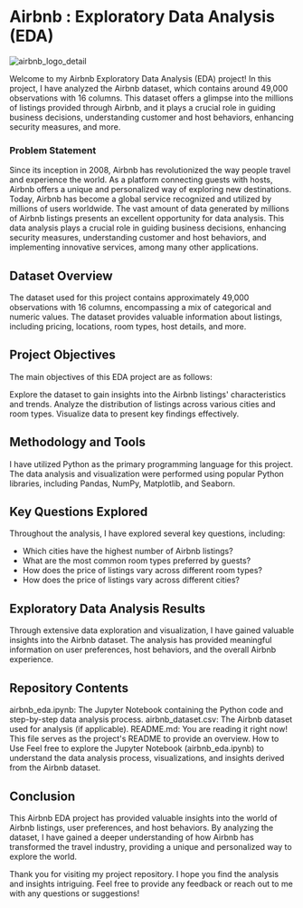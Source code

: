 # Airbnb : Exploratory Data Analysis (EDA) 

![airbnb_logo_detail](https://github.com/Sanket-Nimbalkar/Airbnb/assets/126955519/fbe0a216-9a08-4cc7-b52c-b8cc45e7c69b)

Welcome to my Airbnb Exploratory Data Analysis (EDA) project! In this project, I have analyzed the Airbnb dataset, which contains around 49,000 observations with 16 columns. This dataset offers a glimpse into the millions of listings provided through Airbnb, and it plays a crucial role in guiding business decisions, understanding customer and host behaviors, enhancing security measures, and more.

### Problem Statement
Since its inception in 2008, Airbnb has revolutionized the way people travel and experience the world. As a platform connecting guests with hosts, Airbnb offers a unique and personalized way of exploring new destinations. Today, Airbnb has become a global service recognized and utilized by millions of users worldwide.
The vast amount of data generated by millions of Airbnb listings presents an excellent opportunity for data analysis. This data analysis plays a crucial role in guiding business decisions, enhancing security measures, understanding customer and host behaviors, and implementing innovative services, among many other applications.

## Dataset Overview
The dataset used for this project contains approximately 49,000 observations with 16 columns, encompassing a mix of categorical and numeric values. The dataset provides valuable information about listings, including pricing, locations, room types, host details, and more.

## Project Objectives
The main objectives of this EDA project are as follows:

Explore the dataset to gain insights into the Airbnb listings' characteristics and trends.
Analyze the distribution of listings across various cities and room types.
Visualize data to present key findings effectively.

## Methodology and Tools
I have utilized Python as the primary programming language for this project. The data analysis and visualization were performed using popular Python libraries, including Pandas, NumPy, Matplotlib, and Seaborn.

## Key Questions Explored
Throughout the analysis, I have explored several key questions, including:

- Which cities have the highest number of Airbnb listings?
- What are the most common room types preferred by guests?
- How does the price of listings vary across different  room types?
- How does the price of listings vary across different cities?

## Exploratory Data Analysis Results
Through extensive data exploration and visualization, I have gained valuable insights into the Airbnb dataset. The analysis has provided meaningful information on user preferences, host behaviors, and the overall Airbnb experience.

## Repository Contents
airbnb_eda.ipynb: The Jupyter Notebook containing the Python code and step-by-step data analysis process.
airbnb_dataset.csv: The Airbnb dataset used for analysis (if applicable).
README.md: You are reading it right now! This file serves as the project's README to provide an overview.
How to Use
Feel free to explore the Jupyter Notebook (airbnb_eda.ipynb) to understand the data analysis process, visualizations, and insights derived from the Airbnb dataset.

## Conclusion
This Airbnb EDA project has provided valuable insights into the world of Airbnb listings, user preferences, and host behaviors. By analyzing the dataset, I have gained a deeper understanding of how Airbnb has transformed the travel industry, providing a unique and personalized way to explore the world.

Thank you for visiting my project repository. I hope you find the analysis and insights intriguing. Feel free to provide any feedback or reach out to me with any questions or suggestions!
